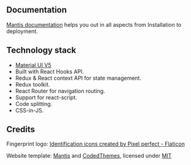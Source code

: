 ## Documentation

[Mantis documentation](https://codedthemes.gitbook.io/mantis/) helps you out in all aspects from Installation to deployment.

## Technology stack

-   [Material UI V5](https://mui.com/core/)
-   Built with React Hooks API.
-   Redux & React context API for state management.
-   Redux toolkit.
-   React Router for navigation routing.
-   Support for react-script.
-   Code splitting.
-   CSS-in-JS.

## Credits

Fingerprint logo: <a href="https://www.flaticon.com/free-icons/identification" title="identification icons">Identification icons created by Pixel perfect - Flaticon</a>


Website template: [Mantis]((https://mantisdashboard.io)) and [CodedThemes](https://codedthemes.com), licensed under [MIT](https://github.com/codedthemes/datta-able-bootstrap-dashboard/blob/master/LICENSE)
